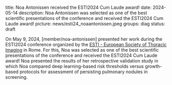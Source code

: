 title: Noa Antonissen received the ESTI2024 Cum Laude award!
date: 2024-05-14
description: Noa Antonissen was selected as one of the best scientific presentations of the conference and received the ESTI2024 Cum Laude award!
picture: news/esti24_noaantonissen.jpeg 
groups: diag
status: draft

On May 9, 2024, [member/noa-antonissen] presented her work during the ESTI2024 conference organized by the [ESTI - European Society of Thoracic Imaging](https://www.myesti.org/) in Rome.
For this, Noa was selected as one of the best scientific presentations of the conference and received the ESTI2024 Cum Laude award!
Noa presented the results of her retrospective validation study in which Noa compared deep learning-based risk thresholds versus growth-based protocols for assessment of persisting pulmonary nodules in screening.

 
